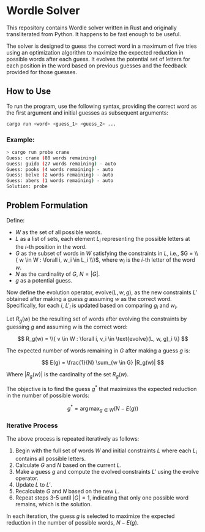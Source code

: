 # Wordle Solver

This repository contains Wordle solver written in Rust and originally transliterated from Python. It happens to be fast enough to be useful.

The solver is designed to guess the correct word in a maximum of five tries using an optimization algorithm to maximize the expected reduction in possible words after each guess. It evolves the potential set of letters for each position in the word based on previous guesses and the feedback provided for those guesses.

## How to Use

To run the program, use the following syntax, providing the correct word as the first argument and initial guesses as subsequent arguments:

```bash
cargo run <word> <guess_1> <guess_2> ...
```

### Example:

```bash
> cargo run probe crane
Guess: crane (80 words remaining)
Guess: guido (27 words remaining) - auto
Guess: pooks (4 words remaining) - auto
Guess: belve (2 words remaining) - auto
Guess: abers (1 words remaining) - auto
Solution: probe
```

## Problem Formulation

Define:

- $W$ as the set of all possible words.
- $L$ as a list of sets, each element $L_i$ representing the possible letters at the $i$-th position in the word.
- $G$ as the subset of words in $W$ satisfying the constraints in $L$, i.e., $G = \\{ w \in W : \forall i, w_i \in L_i \\}$, where $w_i$ is the $i$-th letter of the word $w$.
- $N$ as the cardinality of $G$, $N = |G|$.
- $g$ as a potential guess.

Now define the evolution operator, $\text{evolve}(L, w, g)$, as the new constraints $L'$ obtained after making a guess $g$ assuming $w$ as the correct word. Specifically, for each $i$, $L'_i$ is updated based on comparing $g_i$ and $w_i$.

Let $R_g(w)$ be the resulting set of words after evolving the constraints by guessing $g$ and assuming $w$ is the correct word:

$$
R_g(w) = \\{ v \in W : \forall i, v_i \in \text{evolve}(L, w, g)_i \\}
$$

The expected number of words remaining in $G$ after making a guess $g$ is:

$$
E(g) = \frac{1}{N} \sum_{w \in G} |R_g(w)|
$$

Where $|R_g(w)|$ is the cardinality of the set $R_g(w)$.

The objective is to find the guess $g^*$ that maximizes the expected reduction in the number of possible words:

$$
g^* = \arg \max_{g \in W} (N - E(g))
$$

### Iterative Process

The above process is repeated iteratively as follows:

1. Begin with the full set of words $W$ and initial constraints $L$ where each $L_i$ contains all possible letters.
2. Calculate $G$ and $N$ based on the current $L$.
3. Make a guess $g$ and compute the evolved constraints $L'$ using the $\text{evolve}$ operator.
4. Update $L$ to $L'$.
5. Recalculate $G$ and $N$ based on the new $L$.
6. Repeat steps 3-5 until $|G| = 1$, indicating that only one possible word remains, which is the solution.

In each iteration, the guess $g$ is selected to maximize the expected reduction in the number of possible words, $N - E(g)$.
